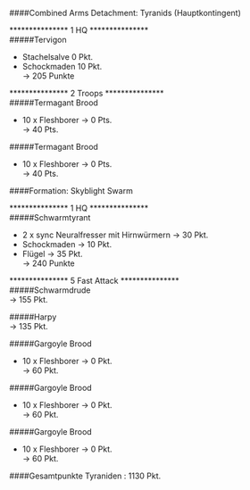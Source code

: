 ####Combined Arms Detachment: Tyranids (Hauptkontingent)  

***************  1 HQ ***************  
#####Tervigon  
 + Stachelsalve 0 Pkt.  
 + Schockmaden 10 Pkt.  
 -> 205 Punkte  

***************  2 Troops ***************  
#####Termagant Brood  
 + 10 x Fleshborer -> 0 Pts.  
 -> 40 Pts.  

#####Termagant Brood  
 + 10 x Fleshborer -> 0 Pts.  
 -> 40 Pts.  

####Formation: Skyblight Swarm    

***************  1 HQ ***************  
#####Schwarmtyrant  
 + 2 x sync Neuralfresser mit Hirnwürmern -> 30 Pkt.  
 + Schockmaden  -> 10 Pkt.  
 + Flügel -> 35 Pkt.  
 -> 240 Punkte  

***************  5 Fast Attack ***************  
#####Schwarmdrude  
-> 155 Pkt.

#####Harpy  
-> 135 Pkt.  

#####Gargoyle Brood  
 + 10 x Fleshborer -> 0 Pkt.  
 -> 60 Pkt.  

#####Gargoyle Brood  
 + 10 x Fleshborer -> 0 Pkt.  
 -> 60 Pkt.  

#####Gargoyle Brood  
 + 10 x Fleshborer -> 0 Pkt.  
 -> 60 Pkt.  

####Gesamtpunkte Tyraniden : 1130 Pkt.
